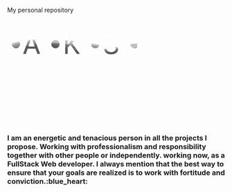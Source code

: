 My personal repository
<div>
  <div class="svg-aksr">
                <svg class="aksr" version="1.1" x="0px" y="0px" xml:space="preserve">
                    <defs>
                        <pattern id="water" width=".25" height="1.1" patternContentUnits="objectBoundingBox">
                            <path class="littlePath" d="M0.25,1H0c0,0,0-0.659,0-0.916c0.083-0.303,0.158,0.334,0.25,0C0.25,0.327,0.25,1,0.25,1z" />
                        </pattern>
                        <text id="text">•A •K •S •R</text>
                        <mask id="text-mask">
                            <use x="0" y="0" href="#text" />
                        </mask>
                        <g id="eff">
                            <use x="0" y="0" href="#text" />
                            <rect class="water-fill" mask="url(#text-mask)" fill="url(#water)" x="-300" y="50" width="1200"
                                height="120" opacity="0.3">
                                <animate attributeType="xml" attributeName="x" from="-300" to="0" repeatCount="indefinite" dur="2s" />
                            </rect>
                            <rect class="water-fill" mask="url(#text-mask)" fill="url(#water)" y="45" width="1600" height="120" opacity="0.3">
                                <animate attributeType="xml" attributeName="x" from="-400" to="0" repeatCount="indefinite" dur="3s" />
                            </rect>
                            <rect class="water-fill" mask="url(#text-mask)" fill="url(#water)" y="55" width="900" height="120" opacity="0.3">
                                <animate attributeType="xml" attributeName="x" from="-200" to="0" repeatCount="indefinite" dur="1.4s" />
                            </rect>
                            <rect class="water-fill" mask="url(#text-mask)" fill="url(#water)" y="55" width="2000" height="120" opacity="0.3">
                                <animate attributeType="xml" attributeName="x" from="-500" to="0" repeatCount="indefinite" dur="2.8s" />
                            </rect>
                        </g>
                    </defs>
                    <use href="#eff" class="use" />
                </svg>
            </div>
  <h3>
  I am an energetic and tenacious person in all the projects I propose. 
  Working with professionalism and responsibility together with other people or independently.
  working now, as a FullStack Web developer. I always mention that the best way to ensure that 
  your goals are realized is to work with fortitude and conviction.:blue_heart:
  </h3>
</div>

<style>
  .aksr {
  z-index: 1;
  position: relative;
  top: 35%;
  height: 240px;
}
use {
  opacity: .9;
  mix-blend-mode: color-burn;
  fill: white;
}
text {
transform: translate(1%, 33%);
font-size: 3.8rem;
}
#littlePath{
  fill: rgb(156, 165, 247);
}
.containerr {
  width: 100%;
  padding-right: 15px;
  padding-left: 15px;
  margin-right: auto;
  margin-left: auto;
  max-width: 960px;
}

.flex { 
  display: flex;
  justify-content: center;
  align-items: center;
  text-align: center;
}

@keyframes move-forever {
  0% {
   transform: translate3d(-90px,0,0);
  }
  100% { 
    transform: translate3d(85px,0,0);
  }
}
@media (max-width: 768px) {
  .aksr{
    z-index: 1;
    font-family: 'Do Hyeon', sans-serif;
    margin: -60px;
    }
}

.asvg-aksr{
  padding-top: 40px;
}
</style>


